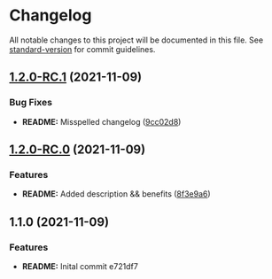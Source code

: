 # Changelog

All notable changes to this project will be documented in this file. See [standard-version](https://github.com/conventional-changelog/standard-version) for commit guidelines.

## [1.2.0-RC.1](https://github.com/DavidNowakowski/conventional-commits-standard-version/compare/v1.2.0-RC.0...v1.2.0-RC.1) (2021-11-09)


### Bug Fixes

* **README:** Misspelled changelog ([9cc02d8](https://github.com/DavidNowakowski/conventional-commits-standard-version/commit/9cc02d872647242b1cfc0b7a1ea65c36bc285b7b))

## [1.2.0-RC.0](https://github.com/DavidNowakowski/conventional-commits-standard-version/compare/v1.1.0...v1.2.0-RC.0) (2021-11-09)


### Features

* **README:** Added description && benefits ([8f3e9a6](https://github.com/DavidNowakowski/conventional-commits-standard-version/commit/8f3e9a6ce8b60359651c11d0f06da8f628b0d528))

## 1.1.0 (2021-11-09)


### Features

* **README:** Inital commit e721df7
